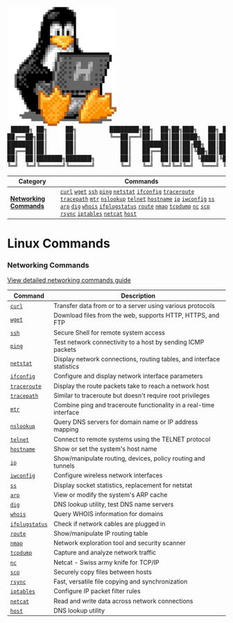 <div style="display: flex; flex-direction:column; align-items: start;">
    <img src="linux-mascot.gif" alt="Linux Mascot Falling" style="width: 50%;">
    <pre style="width: 100%; margin: 0; font-family: monospace; line-height: 1.2; font-size: 14px; background: transparent; padding: 0; border: none;">
 █████╗ ██╗     ██╗         ████████╗██╗  ██╗██╗███╗   ██╗ ██████╗ ███████╗        ██╗     ██╗███╗   ██╗██╗   ██╗██╗  ██╗
██╔══██╗██║     ██║         ╚══██╔══╝██║  ██║██║████╗  ██║██╔════╝ ██╔════╝        ██║     ██║████╗  ██║██║   ██║╚██╗██╔╝
███████║██║     ██║            ██║   ███████║██║██╔██╗ ██║██║  ███╗███████╗        ██║     ██║██╔██╗ ██║██║   ██║ ╚███╔╝ 
██╔══██║██║     ██║            ██║   ██╔══██║██║██║╚██╗██║██║   ██║╚════██║        ██║     ██║██║╚██╗██║██║   ██║ ██╔██╗ 
██║  ██║███████╗███████╗       ██║   ██║  ██║██║██║ ╚████║╚██████╔╝███████║        ███████╗██║██║ ╚████║╚██████╔╝██╔╝ ██╗
╚═╝  ╚═╝╚══════╝╚══════╝       ╚═╝   ╚═╝  ╚═╝╚═╝╚═╝  ╚═══╝ ╚════╝ ╚══════╝        ╚══════╝╚═╝╚═╝  ╚═══╝ ╚═════╝ ╚═╝  ╚═╝</pre>
</div>

| Category | Commands |
|----------|----------|
| [**Networking Commands**](networking.md) | [`curl`](networking.md#curl) [`wget`](networking.md#wget) [`ssh`](networking.md#ssh) [`ping`](networking.md#ping) [`netstat`](networking.md#netstat) [`ifconfig`](networking.md#ifconfig) [`traceroute`](networking.md#traceroute) [`tracepath`](networking.md#tracepath) [`mtr`](networking.md#mtr) [`nslookup`](networking.md#nslookup) [`telnet`](networking.md#telnet) [`hostname`](networking.md#hostname) [`ip`](networking.md#ip) [`iwconfig`](networking.md#iwconfig) [`ss`](networking.md#ss) [`arp`](networking.md#arp) [`dig`](networking.md#dig) [`whois`](networking.md#whois) [`ifplugstatus`](networking.md#ifplugstatus) [`route`](networking.md#route) [`nmap`](networking.md#nmap) [`tcpdump`](networking.md#tcpdump) [`nc`](networking.md#nc) [`scp`](networking.md#scp) [`rsync`](networking.md#rsync) [`iptables`](networking.md#iptables) [`netcat`](networking.md#netcat) [`host`](networking.md#host) |

# Linux Commands

### Networking Commands
[View detailed networking commands guide](networking.md)

| Command | Description |
|---------|-------------|
| [`curl`](networking.md#curl) | Transfer data from or to a server using various protocols |
| [`wget`](networking.md#wget) | Download files from the web, supports HTTP, HTTPS, and FTP |
| [`ssh`](networking.md#ssh) | Secure Shell for remote system access |
| [`ping`](networking.md#ping) | Test network connectivity to a host by sending ICMP packets |
| [`netstat`](networking.md#netstat) | Display network connections, routing tables, and interface statistics |
| [`ifconfig`](networking.md#ifconfig) | Configure and display network interface parameters |
| [`traceroute`](networking.md#traceroute) | Display the route packets take to reach a network host |
| [`tracepath`](networking.md#tracepath) | Similar to traceroute but doesn't require root privileges |
| [`mtr`](networking.md#mtr) | Combine ping and traceroute functionality in a real-time interface |
| [`nslookup`](networking.md#nslookup) | Query DNS servers for domain name or IP address mapping |
| [`telnet`](networking.md#telnet) | Connect to remote systems using the TELNET protocol |
| [`hostname`](networking.md#hostname) | Show or set the system's host name |
| [`ip`](networking.md#ip) | Show/manipulate routing, devices, policy routing and tunnels |
| [`iwconfig`](networking.md#iwconfig) | Configure wireless network interfaces |
| [`ss`](networking.md#ss) | Display socket statistics, replacement for netstat |
| [`arp`](networking.md#arp) | View or modify the system's ARP cache |
| [`dig`](networking.md#dig) | DNS lookup utility, test DNS name servers |
| [`whois`](networking.md#whois) | Query WHOIS information for domains |
| [`ifplugstatus`](networking.md#ifplugstatus) | Check if network cables are plugged in |
| [`route`](networking.md#route) | Show/manipulate IP routing table |
| [`nmap`](networking.md#nmap) | Network exploration tool and security scanner |
| [`tcpdump`](networking.md#tcpdump) | Capture and analyze network traffic |
| [`nc`](networking.md#nc) | Netcat - Swiss army knife for TCP/IP |
| [`scp`](networking.md#scp) | Securely copy files between hosts |
| [`rsync`](networking.md#rsync) | Fast, versatile file copying and synchronization |
| [`iptables`](networking.md#iptables) | Configure IP packet filter rules |
| [`netcat`](networking.md#netcat) | Read and write data across network connections |
| [`host`](networking.md#host) | DNS lookup utility |






